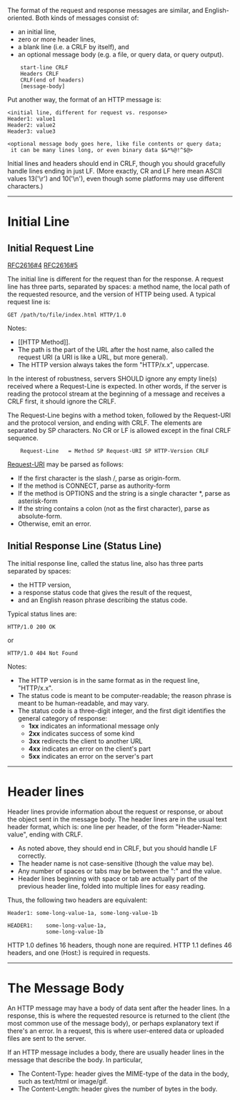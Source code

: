 The format of the request and response messages are similar, and English-oriented. Both kinds of messages consist of:

- an initial line,
- zero or more header lines,
- a blank line (i.e. a CRLF by itself), and
- an optional message body (e.g. a file, or query data, or query output). 

```
    start-line CRLF
    Headers CRLF
    CRLF(end of headers)
    [message-body]
```

Put another way, the format of an HTTP message is:

    <initial line, different for request vs. response>
    Header1: value1
    Header2: value2
    Header3: value3

    <optional message body goes here, like file contents or query data;
     it can be many lines long, or even binary data $&*%@!^$@>

Initial lines and headers should end in CRLF, though you should gracefully handle lines ending in just LF.
(More exactly, CR and LF here mean ASCII values 13('\r') and 10('\n'), even though some platforms may use different characters.)

---

# Initial Line

## Initial Request Line

[RFC2616#4](https://datatracker.ietf.org/doc/html/rfc2616#section-4)
[RFC2616#5](https://datatracker.ietf.org/doc/html/rfc2616#section-5.1)

The initial line is different for the request than for the response.
A request line has three parts, separated by spaces: a method name, the local path of the requested resource, and the version of HTTP being used.
A typical request line is:

    GET /path/to/file/index.html HTTP/1.0

Notes:

   - [[HTTP Method]].
   - The path is the part of the URL after the host name, also called the request URI (a URI is like a URL, but more general).
   - The HTTP version always takes the form "HTTP/x.x", uppercase. 

In the interest of robustness, servers SHOULD ignore any empty
line(s) received where a Request-Line is expected. In other words, if
the server is reading the protocol stream at the beginning of a
message and receives a CRLF first, it should ignore the CRLF.

The Request-Line begins with a method token, followed by the
Request-URI and the protocol version, and ending with CRLF. The
elements are separated by SP characters. No CR or LF is allowed
except in the final CRLF sequence.

        Request-Line   = Method SP Request-URI SP HTTP-Version CRLF


[Request-URI](https://fullstack.wiki/http/request-uri) may be parsed as follows:

   - If the first character is the slash /, parse as origin-form.
   - If the method is CONNECT, parse as authority-form
   - If the method is OPTIONS and the string is a single character *, parse as asterisk-form
   - If the string contains a colon (not as the first character), parse as absolute-form.
   - Otherwise, emit an error.


## Initial Response Line (Status Line)

The initial response line, called the status line, also has three parts separated by spaces:
- the HTTP version,
- a response status code that gives the result of the request,
- and an English reason phrase describing the status code.

Typical status lines are:

    HTTP/1.0 200 OK

or

    HTTP/1.0 404 Not Found

Notes:

   - The HTTP version is in the same format as in the request line, "HTTP/x.x".
   - The status code is meant to be computer-readable; the reason phrase is meant to be human-readable, and may vary.
   - The status code is a three-digit integer, and the first digit identifies the general category of response:
       - **1xx** indicates an informational message only
       - **2xx** indicates success of some kind
       - **3xx** redirects the client to another URL
       - **4xx** indicates an error on the client's part
       - **5xx** indicates an error on the server's part 

--- 

# Header lines

Header lines provide information about the request or response, or about the object sent in the message body.
The header lines are in the usual text header format, which is: one line per header, of the form "Header-Name: value", ending with CRLF.

   - As noted above, they should end in CRLF, but you should handle LF correctly.
   - The header name is not case-sensitive (though the value may be).
   - Any number of spaces or tabs may be between the ":" and the value.
   - Header lines beginning with space or tab are actually part of the previous header line, folded into multiple lines for easy reading. 

Thus, the following two headers are equivalent:

    Header1: some-long-value-1a, some-long-value-1b

    HEADER1:    some-long-value-1a,
                some-long-value-1b

HTTP 1.0 defines 16 headers, though none are required.
HTTP 1.1 defines 46 headers, and one (Host:) is required in requests.

--- 

# The Message Body

An HTTP message may have a body of data sent after the header lines.
In a response, this is where the requested resource is returned to the client (the most common use of the message body),
or perhaps explanatory text if there's an error.
In a request, this is where user-entered data or uploaded files are sent to the server.

If an HTTP message includes a body, there are usually header lines in the message that describe the body. In particular,

   - The Content-Type: header gives the MIME-type of the data in the body, such as text/html or image/gif.
   - The Content-Length: header gives the number of bytes in the body. 
